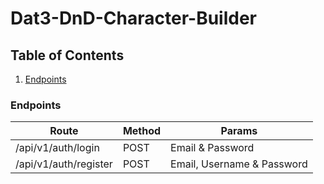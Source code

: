 # Dat3-DnD-Character-Builder

## Table of Contents

1. [Endpoints](#endpoints)

### Endpoints

| Route                 | Method | Params                     |
| --------------------- | ------ | -------------------------- |
| /api/v1/auth/login    | POST   | Email & Password           |
| /api/v1/auth/register | POST   | Email, Username & Password |
